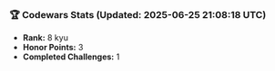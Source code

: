 ### 🏆 Codewars Stats (Updated: 2025-06-25 21:08:18 UTC)

- **Rank:** 8 kyu
- **Honor Points:** 3
- **Completed Challenges:** 1
